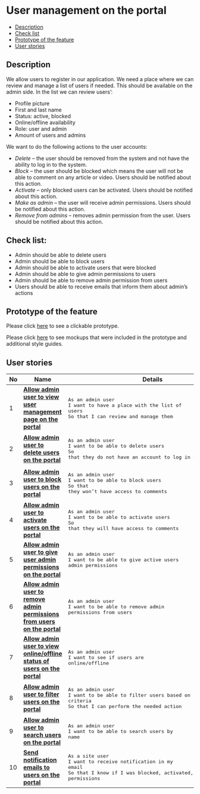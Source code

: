 # User management on the portal

- [Description](#description)
- [Check list](#check-list)
- [Prototype of the feature](#prototype-of-the-feature)
- [User stories](#user-stories)

## Description

We allow users to register in our application. We need a place where we can review and manage a list of users if needed. This should be available on the admin side. In the list we can review users’:
  - Profile picture
  - First and last name
  - Status: active, blocked
  - Online/offline availability
  - Role: user and admin
  - Amount of users and admins

We want to do the following actions to the user accounts:
  - <i>Delete</i> – the user should be removed from the system and not have the ability to log in to the system.
  - <i>Block</i> – the user should be blocked which means the user will not be able to comment on any article or video. Users should be notified about this action.
  - <i>Activate</i> – only blocked users can be activated. Users should be notified about this action.
  - <i>Make as admin</i> – the user will receive admin permissions. Users should be notified about this action.
  - <i>Remove from admins</i> – removes admin permission from the user. Users should be notified about this action.

## Check list:

  - Admin should be able to delete users
  - Admin should be able to block users
  - Admin should be able to activate users that were blocked
  - Admin should be able to give admin permissions to users
  - Admin should be able to remove admin permission from users
  - Users should be able to receive emails that inform them about admin’s actions

## Prototype of the feature

Please click [here](https://www.figma.com/proto/8nNZGVmkZ2ukXV7NhmawgO/User-Management?node-id=0%3A1075&viewport=-111%2C560%2C0.05949114263057709&scaling=min-zoom) to see a clickable prototype.

Please click [here](https://www.figma.com/file/8nNZGVmkZ2ukXV7NhmawgO/User-Management?node-id=0%3A1073) to see mockups that were included in the prototype and additional style guides.

## User stories

No           |      Name     |   Details
------------ | ------------- | -------------
1 |[**Allow admin user to view user management page on the portal**](/products/sports_hub_portal/web_application_features/user_management/user_stories/create_user_management_page_on_the_admin_side)|<pre>As an admin user<br>I want to have a place with the list of users<br>So that I can review and manage them</pre>
2 |[**Allow admin user to delete users on the portal**](/products/sports_hub_portal/web_application_features/user_management/user_stories/delete_user)|<pre>As an admin user<br>I want to be able to delete users<br>So that they do not have an account to log in to the system</pre>
3 |[**Allow admin user to block users on the portal**](/products/sports_hub_portal/web_application_features/user_management/user_stories/block_user)|<pre>As an admin user<br>I want to be able to block users<br>So that they won’t have access to comments</pre>
4 |[**Allow admin user to activate users on the portal**](/products/sports_hub_portal/web_application_features/user_management/user_stories/activate_user)|<pre>As an admin user<br>I want to be able to activate users<br>So that they will have access to comments</pre>
5 |[**Allow admin user to give user admin permissions on the portal**](/products/sports_hub_portal/web_application_features/user_management/user_stories/give_user_admin_permissions)|<pre>As an admin user<br>I want to be able to give active users admin permissions</pre>
6 |[**Allow admin user to remove admin permissions from users on the portal**](/products/sports_hub_portal/web_application_features/user_management/user_stories/remove_admin_permissions_from_the_user)|<pre>As an admin user<br>I want to be able to remove admin permissions from users</pre>
7 |[**Allow admin user to view online/offline status of users on the portal**](/products/sports_hub_portal/web_application_features/user_management/user_stories/view_online_offline_status_of_the_users)|<pre>As an admin user<br>I want to see if users are online/offline</pre>
8 |[**Allow admin user to filter users on the portal**](/products/sports_hub_portal/web_application_features/user_management/user_stories/filter_users)|<pre>As an admin user<br>I want to be able to filter users based on criteria<br>So that I can perform the needed action</pre>
9 |[**Allow admin user to search users on the portal**](/products/sports_hub_portal/web_application_features/user_management/user_stories/search_users)|<pre>As an admin user<br>I want to be able to search users by name</pre>
10 |[**Send notification emails to users on the portal**](/products/sports_hub_portal/web_application_features/user_management/user_stories/send_notification_emails_to_the_user)|<pre>As a site user<br>I want to receive notification in my email<br>So that I know if I was blocked, activated, got/lost admin permissions</pre>
